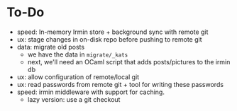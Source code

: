# To-Do

- speed: In-memory Irmin store + background sync with remote git
- ux: stage changes in on-disk repo before pushing to remote git
- data: migrate old posts
  * we have the data in `migrate/_kats`
  * next, we'll need an OCaml script that adds posts/pictures to the
    irmin db
- ux: allow configuration of remote/local git
- ux: read passwords from remote git + tool for writing these passwords
- speed: irmin middleware with support for caching.
  * lazy version: use a git checkout
